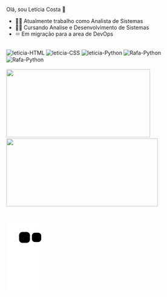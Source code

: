 Olá, sou Letícia Costa 👋


- 👩‍💻 Atualmente trabalho como Analista de Sistemas
- 👩‍🎓 Cursando Analise e Desenvolvimento de Sistemas
- ♾️ Em migração para a area de DevOps

<div style="display: inline_block"><br>
  <img align="center" alt="leticia-HTML" height="30" width="60" src="https://img.shields.io/badge/Python-14354C?style=for-the-badge&logo=python&logoColor=white">
  <img align="center" alt="leticia-CSS" height="30" width="70" src="https://img.shields.io/badge/PostgreSQL-316192?style=for-the-badge&logo=postgresql&logoColor=white">
  <img align="center" alt="leticia-Python" height="30" width="80" src="https://img.shields.io/badge/Microsoft_SQL_Server-CC2927?style=for-the-badge&logo=microsoft-sql-server&logoColor=white">
  <img align="center" alt="Rafa-Python" height="30" width="70" src="https://img.shields.io/badge/Amazon_AWS-232F3E?style=for-the-badge&logo=amazon-aws&logoColor=white">
  <img align="center" alt="Rafa-Python" height="30" width="70" src="https://img.shields.io/badge/Google_Cloud-4285F4?style=for-the-badge&logo=google-cloud&logoColor=white">
</div><br>

<div>
<img height="180" width="380" src= "https://github-readme-stats.vercel.app/api?username=lecosta29&theme=blue-green"/>
<img height="180" width="400" src= "https://github-readme-stats.vercel.app/api/top-langs/?username=lecosta29&theme=blue-green"/>
</div> <br>

![Snake animation](https://github.com/lecosta29/lecosta29/blob/output/github-contribution-grid-snake.svg)
